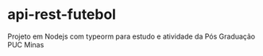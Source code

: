 # api-rest-futebol
Projeto em Nodejs com typeorm para estudo e atividade da Pós Graduação PUC Minas
